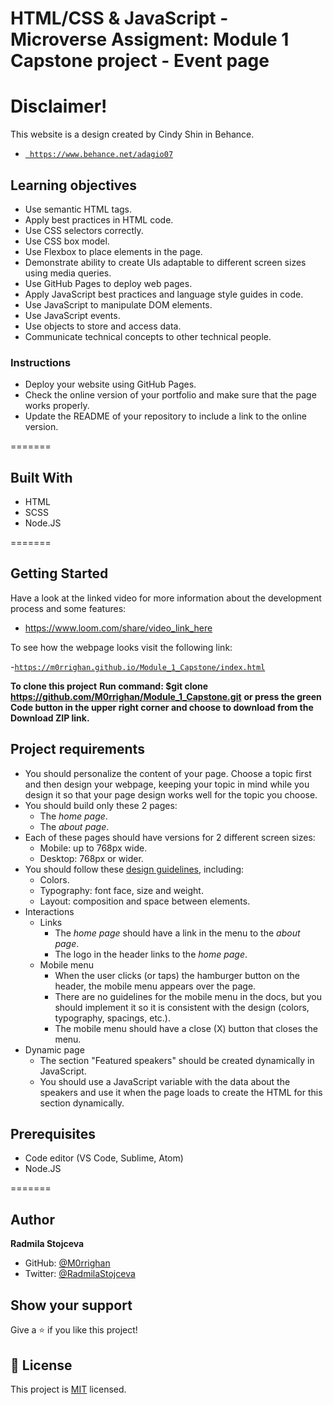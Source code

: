 # HTML/CSS & JavaScript - Microverse Assigment: Module 1 Capstone project - Event page

# Disclaimer!

This website is a design created by Cindy Shin in Behance.
- [` https://www.behance.net/adagio07`](https://www.behance.net/adagio07)

## Learning objectives

- Use semantic HTML tags.
- Apply best practices in HTML code.
- Use CSS selectors correctly.
- Use CSS box model.
- Use Flexbox to place elements in the page.
- Demonstrate ability to create UIs adaptable to different screen sizes using media queries.
- Use GitHub Pages to deploy web pages.
- Apply JavaScript best practices and language style guides in code.
- Use JavaScript to manipulate DOM elements.
- Use JavaScript events.
- Use objects to store and access data.
- Communicate technical concepts to other technical people.

### Instructions

- Deploy your website using GitHub Pages.
- Check the online version of your portfolio and make sure that the page works properly.
- Update the README of your repository to include a link to the online version.

=======

## Built With

- HTML
- SCSS
- Node.JS

=======

## Getting Started

Have a look at the linked video for more information about the development process and some features:

- https://www.loom.com/share/video_link_here

To see how the webpage looks visit the following link:

-[`https://m0rrighan.github.io/Module_1_Capstone/index.html`](https://m0rrighan.github.io/Module_1_Capstone/index.html)

**To clone this project**
**Run command: $git clone https://github.com/M0rrighan/Module_1_Capstone.git**
**or press the green Code button in the upper right corner and choose to download from the Download ZIP link.**

## Project requirements

- You should personalize the content of your page. Choose a topic first and then design your webpage, keeping your topic in mind while you design it so that your page design works well for the topic you choose.
- You should build only these 2 pages:
  - The _home page_.
  - The _about page_.
- Each of these pages should have versions for 2 different screen sizes:
  - Mobile: up to 768px wide.
  - Desktop: 768px or wider.
- You should follow these [design guidelines](https://www.behance.net/gallery/29845175/CC-Global-Summit-2015), including:
  - Colors.
  - Typography: font face, size and weight.
  - Layout: composition and space between elements.
- Interactions
  - Links
    - The _home page_ should have a link in the menu to the _about page_.
    - The logo in the header links to the _home page_.
  - Mobile menu
    - When the user clicks (or taps) the hamburger button on the header, the mobile menu appears over the page.
    - There are no guidelines for the mobile menu in the docs, but you should implement it so it is consistent with the design (colors, typography, spacings, etc.).
    - The mobile menu should have a close (X) button that closes the menu.
- Dynamic page
  - The section "Featured speakers" should be created dynamically in JavaScript.
  - You should use a JavaScript variable with the data about the speakers and use it when the page loads to create the HTML for this section dynamically.

## Prerequisites

- Code editor (VS Code, Sublime, Atom)
- Node.JS

=======

## Author

**Radmila Stojceva**

- GitHub: [@M0rrighan](https://github.com/M0rrighan)
- Twitter: [@RadmilaStojceva](https://twitter.com/RadmilaStojceva)


## Show your support

Give a ⭐️ if you like this project!

## 📝 License

This project is [MIT](./MIT.md) licensed.
